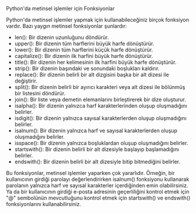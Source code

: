 Python'da metinsel işlemler için Fonksiyonlar


Python'da metinsel işlemler yapmak için kullanabileceğiniz birçok fonksiyon vardır. Bazı yaygın metinsel fonksiyonlar şunlardır:

-   len(): Bir dizenin uzunluğunu döndürür.
-   upper(): Bir dizenin tüm harflerini büyük harfe dönüştürür.
-   lower(): Bir dizenin tüm harflerini küçük harfe dönüştürür.
-   capitalize(): Bir dizenin ilk harfini büyük harfe dönüştürür.
-   title(): Bir dizenin her kelimesinin ilk harfini büyük harfe dönüştürür.
-   strip(): Bir dizenin başındaki ve sonundaki boşlukları kaldırır.
-   replace(): Bir dizenin belirli bir alt dizgisini başka bir alt dizesi ile değiştirir.
-   split(): Bir dizenin belirli bir ayırıcı karakteri veya alt dizesi ile bölünmüş bir listesini döndürür.
-   join(): Bir liste veya demetin elemanlarını birleştirerek bir dize oluşturur.
-   isalpha(): Bir dizenin yalnızca harf karakterlerinden oluşup oluşmadığını belirler.
-   isdigit(): Bir dizenin yalnızca sayısal karakterlerden oluşup oluşmadığını belirler.
-   isalnum(): Bir dizenin yalnızca harf ve sayısal karakterlerden oluşup oluşmadığını belirler.
-   isspace(): Bir dizenin yalnızca boşluklardan oluşup oluşmadığını belirler.
-   startswith(): Bir dizenin belirli bir alt dizesiyle başlayıp başlamadığını belirler.
-   endswith(): Bir dizenin belirli bir alt dizesiyle bitip bitmediğini belirler.

Bu fonksiyonlar, metinsel işlemler yaparken çok yararlıdır. Örneğin, bir kullanıcının girdiği parolayı değerlendirirken isalnum() fonksiyonu kullanarak parolanın yalnızca harf ve sayısal karakterler içerdiğinden emin olabilirsiniz. Ya da bir kullanıcının girdiği e-posta adresinin geçerliliğini kontrol etmek için "@" sembolünün mevcutluğunu kontrol etmek için startswith() ve endswith() fonksiyonlarını kullanabilirsiniz.

